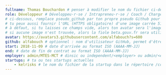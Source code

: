 ```yaml
---
fullname: Thomas Bouchardon # penser à modifier le nom du fichier ci-dessus en prenom.nom.md !
role: Développeur # Développeu·r·se / Intrapreneu·r·se / Coach / Chargé de développement / ...
# ci-dessous, remplace pseudo_github par ton propre pseudo Github pour utiliser la photo de ton profil
# tu peux aussi fournir l'URL (HTTPS obligatoire) d'une image carrée 512x512 minimum
# à défaut, si tu laisses ce champs vide, alors ton avatar sera l'image prenom.nom du dossier /img/authors/
# si aucune image n'est trouvée, alors la fiole beta.gouv.fr sera utilisée sur le site
avatar: https://avatars3.githubusercontent.com/alfabouch?s=600
github: alfabouch # optionnel : nom d'utilisateur GitHub, permet d'être ajouté automatiquement à l'organisation GitHub betagouv
start: 2018-11-09 # date d'arrivée au format ISO (AAAA-MM-JJ)
end: # date de fin de contrat au format ISO (AAAA-MM-JJ)
employer: admin/MTES-MCT # dinsic ou independent/<employer> ou admin/<employer> ou service/octo
startups: # ta ou tes startups actuelles
    - kelrisks # le nom du fichier de la startup dans le répertoire /content/_startups/ sans l'extension .md
---
```

